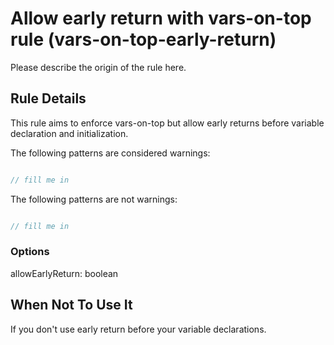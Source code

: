 # Allow early return with vars-on-top rule (vars-on-top-early-return)

Please describe the origin of the rule here.


## Rule Details

This rule aims to enforce vars-on-top but allow early returns before variable declaration and initialization.

The following patterns are considered warnings:

```js

// fill me in

```

The following patterns are not warnings:

```js

// fill me in

```

### Options

allowEarlyReturn: boolean

## When Not To Use It

If you don't use early return before your variable declarations.


